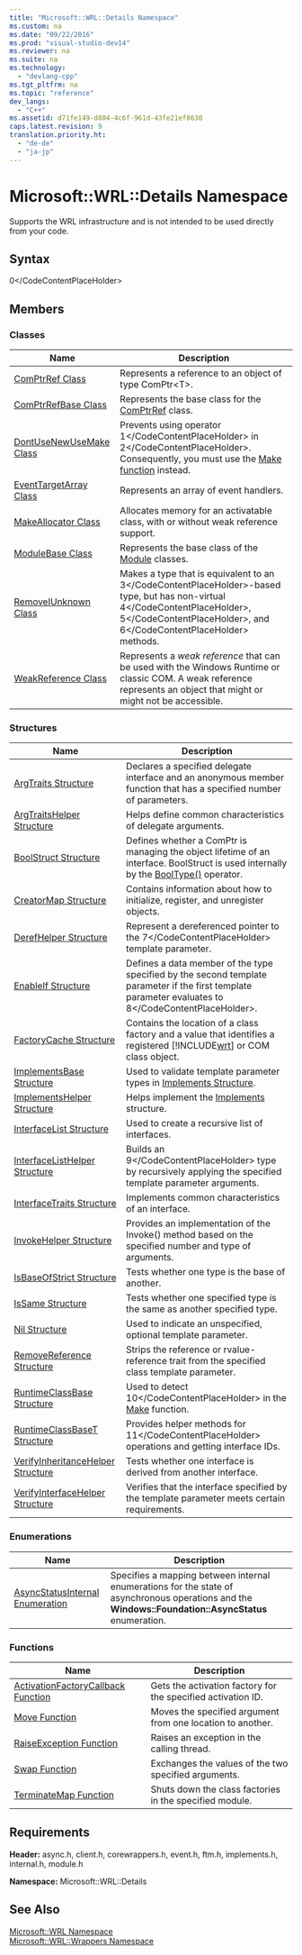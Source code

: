 ```yaml
---
title: "Microsoft::WRL::Details Namespace"
ms.custom: na
ms.date: "09/22/2016"
ms.prod: "visual-studio-dev14"
ms.reviewer: na
ms.suite: na
ms.technology: 
  - "devlang-cpp"
ms.tgt_pltfrm: na
ms.topic: "reference"
dev_langs: 
  - "C++"
ms.assetid: d71fe149-d804-4c6f-961d-43fe21ef8630
caps.latest.revision: 9
translation.priority.ht: 
  - "de-de"
  - "ja-jp"
---
```

# Microsoft::WRL::Details Namespace
Supports the WRL infrastructure and is not intended to be used directly from your code.  
  
## Syntax  
  
<CodeContentPlaceHolder>0\</CodeContentPlaceHolder>  
## Members  
  
### Classes  
  
|Name|Description|  
|----------|-----------------|  
|[ComPtrRef Class](../vs140/comptrref-class.md)|Represents a reference to an object of type ComPtr\<T>.|  
|[ComPtrRefBase Class](../vs140/comptrrefbase-class.md)|Represents the base class for the [ComPtrRef](../vs140/comptrref-class.md) class.|  
|[DontUseNewUseMake Class](../vs140/dontusenewusemake-class.md)|Prevents using operator <CodeContentPlaceHolder>1\</CodeContentPlaceHolder> in <CodeContentPlaceHolder>2\</CodeContentPlaceHolder>. Consequently, you must use the [Make function](../vs140/make-function.md) instead.|  
|[EventTargetArray Class](../vs140/eventtargetarray-class.md)|Represents an array of event handlers.|  
|[MakeAllocator Class](../vs140/makeallocator-class.md)|Allocates memory for an activatable class, with or without weak reference support.|  
|[ModuleBase Class](../vs140/modulebase-class.md)|Represents the base class of the [Module](../vs140/module-class.md) classes.|  
|[RemoveIUnknown Class](../vs140/removeiunknown-class.md)|Makes a type that is equivalent to an <CodeContentPlaceHolder>3\</CodeContentPlaceHolder>-based type, but has non-virtual <CodeContentPlaceHolder>4\</CodeContentPlaceHolder>, <CodeContentPlaceHolder>5\</CodeContentPlaceHolder>, and <CodeContentPlaceHolder>6\</CodeContentPlaceHolder> methods.|  
|[WeakReference Class](../vs140/weakreference-class.md)|Represents a *weak reference* that can be used with the Windows Runtime or classic COM. A weak reference represents an object that might or might not be accessible.|  
  
### Structures  
  
|Name|Description|  
|----------|-----------------|  
|[ArgTraits Structure](../vs140/argtraits-structure.md)|Declares a specified delegate interface and an anonymous member function that has a specified number of parameters.|  
|[ArgTraitsHelper Structure](../vs140/argtraitshelper-structure.md)|Helps define common characteristics of delegate arguments.|  
|[BoolStruct Structure](../vs140/boolstruct-structure.md)|Defines whether a ComPtr is managing the object lifetime of an interface. BoolStruct is used internally by the [BoolType()](../vs140/comptr--operator-microsoft--wrl--details--booltype-operator.md) operator.|  
|[CreatorMap Structure](../vs140/creatormap-structure.md)|Contains information about how to initialize, register, and unregister objects.|  
|[DerefHelper Structure](../vs140/derefhelper-structure.md)|Represent a dereferenced pointer to the <CodeContentPlaceHolder>7\</CodeContentPlaceHolder> template parameter.|  
|[EnableIf Structure](../vs140/enableif-structure.md)|Defines a data member of the type specified by the second template parameter if the first template parameter evaluates to <CodeContentPlaceHolder>8\</CodeContentPlaceHolder>.|  
|[FactoryCache Structure](../vs140/factorycache-structure.md)|Contains the location of a class factory and a value that identifies a registered [!INCLUDE[wrt](../vs140/includes/wrt_md.md)] or COM class object.|  
|[ImplementsBase Structure](../vs140/implementsbase-structure.md)|Used to validate template parameter types in [Implements Structure](../vs140/implements-structure.md).|  
|[ImplementsHelper Structure](../vs140/implementshelper-structure.md)|Helps implement the [Implements](../vs140/implements-structure.md) structure.|  
|[InterfaceList Structure](../vs140/interfacelist-structure.md)|Used to create a recursive list of interfaces.|  
|[InterfaceListHelper Structure](../vs140/interfacelisthelper-structure.md)|Builds an <CodeContentPlaceHolder>9\</CodeContentPlaceHolder> type by recursively applying the specified template parameter arguments.|  
|[InterfaceTraits Structure](../vs140/interfacetraits-structure.md)|Implements common characteristics of an interface.|  
|[InvokeHelper Structure](../vs140/invokehelper-structure.md)|Provides an implementation of the Invoke() method based on the specified number and type of arguments.|  
|[IsBaseOfStrict Structure](../vs140/isbaseofstrict-structure.md)|Tests whether one type is the base of another.|  
|[IsSame Structure](../vs140/issame-structure.md)|Tests whether one specified type is the same as another specified type.|  
|[Nil Structure](../vs140/nil-structure.md)|Used to indicate an unspecified, optional template parameter.|  
|[RemoveReference Structure](../vs140/removereference-structure.md)|Strips the reference or rvalue-reference trait from the specified class template parameter.|  
|[RuntimeClassBase Structure](../vs140/runtimeclassbase-structure.md)|Used to detect <CodeContentPlaceHolder>10\</CodeContentPlaceHolder> in the [Make](../vs140/make-function.md) function.|  
|[RuntimeClassBaseT Structure](../vs140/runtimeclassbaset-structure.md)|Provides helper methods for <CodeContentPlaceHolder>11\</CodeContentPlaceHolder> operations and getting interface IDs.|  
|[VerifyInheritanceHelper Structure](../vs140/verifyinheritancehelper-structure.md)|Tests whether one interface is derived from another interface.|  
|[VerifyInterfaceHelper Structure](../vs140/verifyinterfacehelper-structure.md)|Verifies that the interface specified by the template parameter meets certain requirements.|  
  
### Enumerations  
  
|Name|Description|  
|----------|-----------------|  
|[AsyncStatusInternal Enumeration](../vs140/asyncstatusinternal-enumeration.md)|Specifies a mapping between internal enumerations for the state of asynchronous operations and the **Windows::Foundation::AsyncStatus** enumeration.|  
  
### Functions  
  
|Name|Description|  
|----------|-----------------|  
|[ActivationFactoryCallback Function](../vs140/activationfactorycallback-function.md)|Gets the activation factory for the specified activation ID.|  
|[Move Function](../vs140/move-function.md)|Moves the specified argument from one location to another.|  
|[RaiseException Function](../vs140/raiseexception-function.md)|Raises an exception in the calling thread.|  
|[Swap Function](../vs140/swap-function--windows-runtime-c---template-library-.md)|Exchanges the values of the two specified arguments.|  
|[TerminateMap Function](../vs140/terminatemap-function.md)|Shuts down the class factories in the specified module.|  
  
## Requirements  
 **Header:** async.h, client.h, corewrappers.h, event.h, ftm.h, implements.h, internal.h, module.h  
  
 **Namespace:** Microsoft::WRL::Details  
  
## See Also  
 [Microsoft::WRL Namespace](../vs140/microsoft--wrl-namespace.md)   
 [Microsoft::WRL::Wrappers Namespace](../vs140/microsoft--wrl--wrappers-namespace.md)